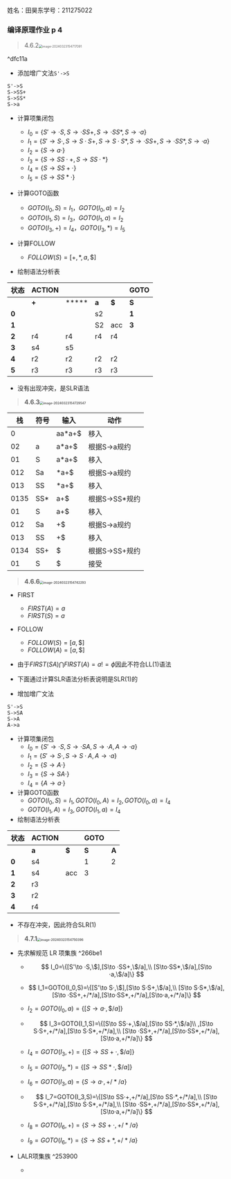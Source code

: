 姓名：田昊东学号：211275022

### 编译原理作业 p 4

> 4.6.2<img src="https://thdlrt.oss-cn-beijing.aliyuncs.com/image-20240323154717091.png" alt="image-20240323154717091" style="zoom:50%;" />

^dfc11a

- 添加增广文法`S'->S`

```
S'->S
S->SS+
S->SS*
S->a
```

- 计算项集闭包
  - $I_0=\{S'\to ·S,S\to ·SS+,S\to ·SS*,S\to ·a\}$
  - $I_1=\{S'\to S·,S\to S·S+,S\to S·S*,S\to ·SS+,S\to ·SS*,S\to ·a\}$
  - $I_2=\{S\to a·\}$
  - $I_3=\{S\to SS·+,S\to SS·*\}$
  - $I_4=\{S\to SS+·\}$
  - $I_5=\{S\to SS*·\}$

- 计算GOTO函数
  - $GOTO(I_0,S)=I_1$，$GOTO(I_0,a)=I_2$
  - $GOTO(I_1,S)=I_3$，$GOTO(I_1,a)=I_2$
  - $GOTO(I_3,+)=I_4$，$GOTO(I_3,*)=I_5$

- 计算FOLLOW
  - $FOLLOW(S)=[+,*,a,\$]$

- 绘制语法分析表

| **状态** | **ACTION** |       |       |       | **GOTO** |
| -------- | ---------- | ----- | ----- | ----- | -------- |
|          | **+**      | ***** | **a** | **$** | **S**    |
| **0**    |            |       | s2    |       | **1**    |
| **1**    |            |       | S2    | acc   | **3**    |
| **2**    | r4         | r4    | r4    | r4    |          |
| **3**    | s4         | s5    |       |       |          |
| **4**    | r2         | r2    | r2    | r2    |          |
| **5**    | r3         | r3    | r3    | r3    |          |

- 没有出现冲突，是SLR语法



> **4.6.3<img src="https://thdlrt.oss-cn-beijing.aliyuncs.com/image-20240323154729547.png" alt="image-20240323154729547" style="zoom:50%;" />**

| 栈   | 符号 | 输入   | 动作           |
| ---- | ---- | ------ | -------------- |
| 0    |      | aa*a+$ | 移入           |
| 02   | a    | a*a+$  | 根据S->a规约   |
| 01   | S    | a*a+$  | 移入           |
| 012  | Sa   | *a+$   | 根据S->a规约   |
| 013  | SS   | *a+$   | 移入           |
| 0135 | SS*  | a+$    | 根据S->SS*规约 |
| 01   | S    | a+$    | 移入           |
| 012  | Sa   | +$     | 根据S->a规约   |
| 013  | SS   | +$     | 移入           |
| 0134 | SS+  | $      | 根据S->SS+规约 |
| 01   | S    | $      | 接受           |



> **4.6.6<img src="https://thdlrt.oss-cn-beijing.aliyuncs.com/image-20240323154742293.png" alt="image-20240323154742293" style="zoom:50%;" />**

- FIRST
  - $FIRST(A)=a$
  - $FIRST(S)=a$

- FOLLOW
  - $FOLLOW(S)=[a,\$]$
  - $FOLLOW(A)=[a,\$]$


- 由于$FIRST(SA)\bigcap FIRST(A)=a!=\phi$因此不符合LL(1)语法
- 下面通过计算SLR语法分析表说明是SLR(1)的

- 增加增广文法

```
S'->S
S->SA
S->A
A->a
```

- 计算项集闭包
  - $I_0=\{S'\to ·S,S\to ·SA,S\to ·A,A\to ·a\}$
  - $I_1=\{S'\to S·,S\to S·A,A\to ·a\}$
  - $I_2=\{S\to A·\}$
  - $I_3=\{S\to SA·\}$
  - $I_4=\{A\to a·\}$
- 计算GOTO函数
  - $GOTO(I_0,S)=I_1,GOTO(I_0,A)=I_2,GOTO(I_0,a)=I_4$
  - $GOTO(I_1,A)=I_3,GOTO(I_1,a)=I_4$
- 绘制语法分析表

| **状态** | **ACTION** |       | GOTO  |       |
| -------- | ---------- | ----- | ----- | ----- |
|          | **a**      | **$** | **S** | **A** |
| **0**    | s4         |       | 1     | 2     |
| **1**    | s4         | acc   | 3     |       |
| **2**    | r3         |       |       |       |
| **3**    | r2         |       |       |       |
| **4**    | r4         |       |       |       |

- 不存在冲突，因此符合SLR(1)



> **4.7.1<img src="https://thdlrt.oss-cn-beijing.aliyuncs.com/image-20240323154750396.png" alt="image-20240323154750396" style="zoom:50%;" />**

- 先求解规范 LR 项集族 ^266be1

  - $$
    I_0=\{[S'\to ·S,\$],[S\to ·SS+,\$/a],\\
    [S\to·SS*,\$/a],[S\to ·a,\$/a]\}
    $$

  - $$
    I_1=GOTO(I_0,S)=\{[S'\to S·,\$],[S\to S·S+,\$/a],\\
    [S\to S·S*,\$/a],[S\to ·SS+,+/*/a],[S\to·SS*,+/*/a],[S\to·a,+/*/a]\}
    $$

  - $I_2=GOTO(I_0,a)=\{[S\to a·,\$/a]\}$

  - $$
    I_3=GOTO(I_1,S)=\{[S\to SS·+,\$/a],[S\to SS·*,\$/a]\\
    ,[S\to S·S+,+/*/a],[S\to S·S*,+/*/a],\\
    [S\to ·SS+,+/*/a],[S\to·SS*,+/*/a],[S\to·a,+/*/a]\}
    $$

  - $I_4=GOTO(I_3,+)=\{[S\to SS+·,\$/a]\}$

  - $I_5=GOTO(I_3,*)=\{[S\to SS*·,\$/a]\}$

  - $I_6=GOTO(I_3,a)=\{S\to a·,+/*/a\}$

  - $$
    I_7=GOTO(I_3,S)=\{[S\to SS·+,+/*/a],[S\to SS·*,+/*/a],\\
    [S\to S·S+,+/*/a],[S\to S·S*,+/*/a],\\
    [S\to ·SS+,+/*/a],[S\to·SS*,+/*/a],[S\to·a,+/*/a]\}
    $$

  - $I_8=GOTO(I_6,+)=\{S\to SS+·,+/*/a\}$

  - $I_9=GOTO(I_6,*)=\{S\to SS+*,+/*/a\}$

- LALR项集族 ^253900

  - 